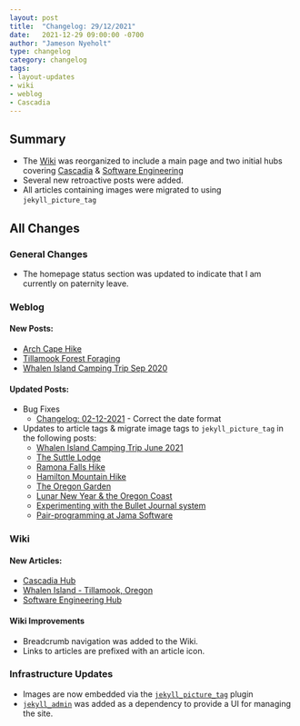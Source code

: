 ```yaml
---
layout: post
title:  "Changelog: 29/12/2021"
date:   2021-12-29 09:00:00 -0700
author: "Jameson Nyeholt"
type: changelog
category: changelog
tags:
- layout-updates
- wiki
- weblog
- Cascadia
---
```


## Summary
* The [Wiki](/wiki) was reorganized to include a main page and two initial hubs covering [Cascadia](/wiki/cascadia) & [Software Engineering](/wiki/software-engineering)
* Several new retroactive posts were added.
* All articles containing images were migrated to using `jekyll_picture_tag`

## All Changes

### General Changes
- The homepage status section was updated to indicate that I am currently on paternity leave.

### Weblog
#### New Posts:
* [Arch Cape Hike](/travelouge/2021/07/24/arch-cape-hike.html)
* [Tillamook Forest Foraging](/travelouge/2021/09/20/rachel-birthday-foraging.html)
* [Whalen Island Camping Trip Sep 2020](/travelouge/2020/09/22/whalen-island.html)

#### Updated Posts:
* Bug Fixes 
    * [Changelog: 02-12-2021](/changelog/2021/12/02/changelog.html) - Correct the date format
* Updates to article tags & migrate image tags to `jekyll_picture_tag` in the following posts:
    * [Whalen Island Camping Trip June 2021](/travelouge/2021/06/18/whalen-island.html)
    * [The Suttle Lodge](/travelouge/2021/05/28/the-suttle-lodge.html)
    * [Ramona Falls Hike](/travelouge/2021/05/15/ramona-falls.html)
    * [Hamilton Mountain Hike](/travelouge/2021/05/01/hamilton-mountain.html)
    * [The Oregon Garden](/travelouge/2021/04/23/the-oregon-garden.html)
    * [Lunar New Year & the Oregon Coast](/travelouge/2021/02/20/a-quick-escape-from-portland.html)
    * [Experimenting with the Bullet Journal system](/journal/2017/02/09/bullet-journal-experiment.html)
    * [Pair-programming at Jama Software](/essay/2017/01/04/pair-programming-at-jama-software.html)

### Wiki
#### New Articles:
  * [Cascadia Hub](/wiki/cascadia/)
  * [Whalen Island - Tillamook, Oregon](/wiki/cascadia/camping/whalen-island)
  * [Software Engineering Hub](/wiki/software-engineering)

#### Wiki Improvements
  * Breadcrumb navigation was added to the Wiki.
  * Links to articles are prefixed with an article icon.

### Infrastructure Updates
* Images are now embedded via the [`jekyll_picture_tag`](https://github.com/rbuchberger/jekyll_picture_tag) plugin
* [`jekyll_admin`](https://github.com/jekyll/jekyll-admin) was added as a dependency to provide a UI for managing the site.





